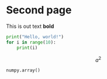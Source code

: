 # Second page

This is out text **bold**


```python
print("Hello, world!")
for i in range(10):
    print(i)
```

$$a^2$$

`numpy.array()`
